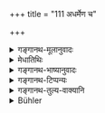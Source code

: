 +++
title = "111 अधर्मेण च"

+++

<details><summary>गङ्गानथ-मूलानुवादः</summary>

He who instructs in an unlawful manner, and he who asks in an unlawful manner,—of those two one or the other either dies (untimely), or incurs the ill-will (of the people).—(111)
</details>

<details><summary>मेधातिथिः</summary>

अस्य प्रतिषेधस्यातिक्रमे दोषम् आह । **अधर्मेण** पृष्टो ऽन्यायपृष्टश् च **यः** प्रब्रवीति "एवम् एतद् उक्तम् अध्येतुम्" इति । **यश् च पृच्छति** । ताव् उभाव् अपि म्रियेते अप्राप्तकालौ । अथैको व्यतिक्रमकारी स एव म्रियते । यद्य् अन्यायेन पृष्टो न वक्ति तदा प्रष्टैव वाथ प्रतिवक्ति तदोभाव् अपि । अनेनान्यायप्रश्ने दोषदर्शनेन प्रष्टुर् न्याय्यः प्रश्नविधिः । **दिद्वेषं वा** द्वेष्यतां लोके प्राप्नोति ॥ २.१११ ॥
</details>

<details><summary>गङ्गानथ-भाष्यानुवादः</summary>

The present text describes the evil effects of transgressing the above prohibition.

He who instructs a pupil—‘you should read this’—in an unlawful manner, either when he is not asked, or when he is asked in an unlawful manner; and be also who asks in an unlawful manner;—both of these die, before time. If only one of them happens to be the transgressor, then he alone dies. When asked in an unlawful manner, if the wise man docs not explain, then the questioner dies; but if he does explain, then both of them die. This indication of the evil effects proceeding from improper questioning clearly implies that for the questioner also there is a proper manner of putting questions.

‘*Or incurs the ill-will*’—enmity—of the people.—(111)
</details>

<details><summary>गङ्गानथ-टिप्पन्यः</summary>

‘*Vidveṣam vādhigacchati*’—‘Incurs the ill-will of the people’ (Medhātithi and Govindarāja);—‘loses the reward’ (Rāghavānanda);—‘incurs the other party’s enmity’ (Kullūka).

This verse is quoted in *Vīramitrodaya* (Saṃskāra, p. 516), as laying down the duties of the Teacher.
</details>

<details><summary>गङ्गानथ-तुल्य-वाक्यानि</summary>

*Viṣṇu-Smṛti* (29.7)—(reproduces the words of Manu). Do.,
(Vīramitrodaya-Saṃskāra, p. 516).—‘One should not teach, or sacrifice for, a person who has not been duly tested.’
</details>

<details><summary>Bühler</summary>

111	Of the two persons, him who illegally explains (anything), and him who illegally asks (a question), one (or both) will die or incur (the other's) enmity.
</details>
